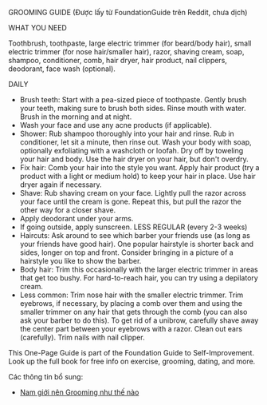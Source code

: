 GROOMING GUIDE (Được lấy từ FoundationGuide trên Reddit, chưa dịch)

WHAT YOU NEED

Toothbrush, toothpaste, large electric trimmer (for beard/body hair), small electric trimmer (for nose hair/smaller hair), razor, shaving cream, soap, shampoo, conditioner, comb, hair dryer, hair product, nail clippers, deodorant, face wash (optional).

DAILY

- Brush teeth: Start with a pea-sized piece of toothpaste. Gently brush your teeth, making sure to brush both sides. Rinse mouth with water. Brush in the morning and at night.
- Wash your face and use any acne products (if applicable).
- Shower: Rub shampoo thoroughly into your hair and rinse. Rub in conditioner, let sit a minute, then rinse out. Wash your body with soap, optionally exfoliating with a washcloth or loofah. Dry off by toweling your hair and body. Use the hair dryer on your hair, but don't overdry.
- Fix hair: Comb your hair into the style you want. Apply hair product (try a product with a light or medium hold) to keep your hair in place. Use hair dryer again if necessary.
- Shave: Rub shaving cream on your face. Lightly pull the razor across your face until the cream is gone. Repeat this, but pull the razor the other way for a closer shave.
- Apply deodorant under your arms.
- If going outside, apply sunscreen.
LESS REGULAR (every 2-3 weeks)
- Haircuts: Ask around to see which barber your friends use (as long as your friends have good hair). One popular hairstyle is shorter back and sides, longer on top and front. Consider bringing in a picture of a hairstyle you like to show the barber.
- Body hair: Trim this occasionally with the larger electric trimmer in areas that get too bushy. For hard-to-reach hair, you can try using a depilatory cream.
- Less common: Trim nose hair with the smaller electric trimmer. Trim eyebrows, if necessary, by placing a comb over them and using the smaller trimmer on any hair that gets through the comb (you can also ask your barber to do this). To get rid of a unibrow, carefully shave away the center part between your eyebrows with a razor. Clean out ears (carefully). Trim nails with nail clipper.

This One-Page Guide is part of the Foundation Guide to Self-Improvement. Look up the full book for free info on exercise, grooming, dating, and more.

Các thông tin bổ sung:

- [Nam giới nên Grooming như thế nào](https://joman.vn/grooming-la-gi-nam-gioi-nen-grooming-nhu-the-nao)